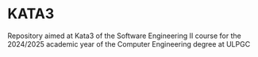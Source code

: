 # KATA3
Repository aimed at Kata3 of the Software Engineering II course for the 2024/2025 academic year of the Computer Engineering degree at ULPGC
